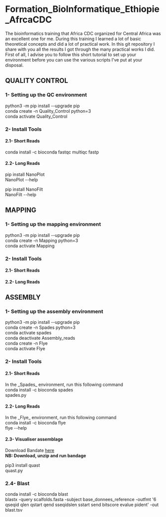 # Formation_BioInformatique_Ethiopie_AfrcaCDC
<p>
The bioinformatics training that Africa CDC organized for Central Africa was an excellent one for me. During this training I learned a lot of basic theoretical concepts and did a lot of practical work. 
In this git repository I share with you all the results I got through the many practical works I did.</br>
First of all, I advise you to follow this short tutorial to set up your environment before you can use the various scripts I've put at your disposal.
</p>

<h2>QUALITY CONTROL</h2>
<h3>1- Setting up the QC environment </h3>
python3 -m pip install --upgrade pip</br>
conda create -n Quality_Control python=3</br>
conda activate Quality_Control</br>

<h3>2- Install Tools</h3> 

<h4>2.1- Short Reads</h4>

conda install -c bioconda fastqc multiqc fastp

<h4>2.2- Long Reads</h4>

pip install NanoPlot</br>
NanoPlot --help</br>

pip install NanoFilt</br>
NanoFilt --help</br>

<h2>MAPPING</h2>
<h3>1- Setting up the mapping environment </h3>
python3 -m pip install --upgrade pip</br>
conda create -n Mapping python=3</br>
conda activate Mapping</br>

<h3>2- Install Tools</h3> 

<h4>2.1- Short Reads</h4>

<h4>2.2- Long Reads</h4>

<h2>ASSEMBLY</h2>
<h3>1- Setting up the assembly environment </h3>

python3 -m pip install --upgrade pip</br>
conda create -n Spades python=3</br>
conda activate spades</br>
conda deactivate Assembly_reads</br>
conda create -n Flye</br>
conda activate Flye</br>

<h3>2- Install Tools</h3> 

<h4>2.1- Short Reads</h4>
In the _Spades_ environment, run this following command</br>
conda install -c bioconda spades</br>
spades.py</br>

<h4>2.2- Long Reads</h4>
In the _Flye_ environment, run this following command</br>
conda install -c bioconda flye</br>
flye --help</br>

<h4>2.3- Visualiser assemblage</h4>

Download Bandate [here](rrwick.github.io/Bandage)</br> 
<strong>NB: Download, unzip and run bandage</strong>

pip3 install quast</br>
quast.py

<h3>2.4- Blast</h3>
 conda install -c bioconda blast</br>
 blastx -query scalfolds.fasta -subject base_donnees_reference -outfmt '6 qseqid qlen qstart qend sseqidslen sstart send bitscore evalue pident' -out blast.tsv
